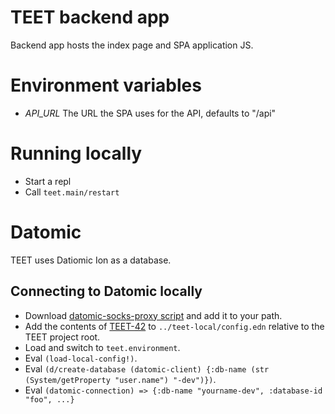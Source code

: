 # TEET backend app

Backend app hosts the index page and SPA application JS.

# Environment variables

- *API_URL* The URL the SPA uses for the API, defaults to "/api"

# Running locally

- Start a repl
- Call `teet.main/restart`


# Datomic

TEET uses Datiomic Ion as a database.

## Connecting to Datomic locally

- Download [datomic-socks-proxy script](https://docs.datomic.com/cloud/files/datomic-socks-proxy)
  and add it to your path.
- Add the contents of  [TEET-42](https://jira.mkm.ee/browse/TEET-42) to
  `../teet-local/config.edn` relative to the TEET project root.
- Load and switch to `teet.environment`.
- Eval `(load-local-config!)`.
- Eval `(d/create-database (datomic-client) {:db-name (str (System/getProperty "user.name") "-dev")})`.
- Eval `(datomic-connection) => {:db-name "yourname-dev", :database-id "foo", ...}`
